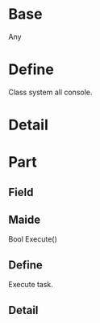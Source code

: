 # Base
<class m="System.Infra:0.00.00" n="Any">Any</class>

# Define
Class system all console.
# Detail

# Part
## Field

## Maide
<c m="System.Infra:0.00.00" n="Bool">Bool</c> Execute()

## Define
Execute task.
## Detail